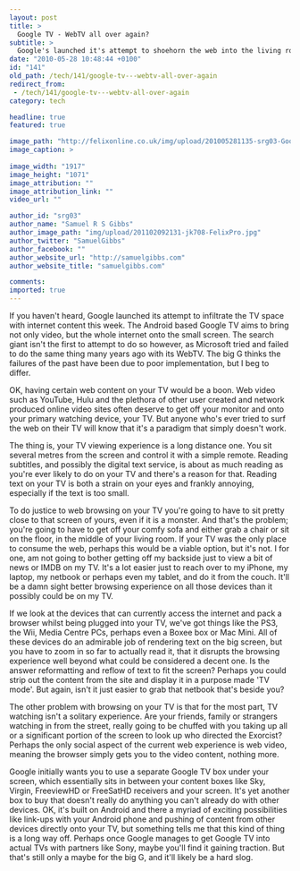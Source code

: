 ```yaml
---
layout: post
title: >
  Google TV - WebTV all over again?
subtitle: >
  Google's launched it's attempt to shoehorn the web into the living room, but will it succeed?
date: "2010-05-28 10:48:44 +0100"
id: "141"
old_path: /tech/141/google-tv---webtv-all-over-again
redirect_from:
 - /tech/141/google-tv---webtv-all-over-again
category: tech

headline: true
featured: true

image_path: "http://felixonline.co.uk/img/upload/201005281135-srg03-GoogleTV.jpg"
image_caption: >
  
image_width: "1917"
image_height: "1071"
image_attribution: ""
image_attribution_link: ""
video_url: ""

author_id: "srg03"
author_name: "Samuel R S Gibbs"
author_image_path: "img/upload/201102092131-jk708-FelixPro.jpg"
author_twitter: "SamuelGibbs"
author_facebook: ""
author_website_url: "http://samuelgibbs.com"
author_website_title: "samuelgibbs.com"

comments:
imported: true
---
```


If you haven't heard, Google launched its attempt to infiltrate the TV space with internet content this week. The Android based Google TV aims to bring not only video, but the whole internet onto the small screen. The search giant isn't the first to attempt to do so however, as Microsoft tried and failed to do the same thing many years ago with its WebTV. The big G thinks the failures of the past have been due to poor implementation, but I beg to differ.

OK, having certain web content on your TV would be a boon. Web video such as YouTube, Hulu and the plethora of other user created and network produced online video sites often deserve to get off your monitor and onto your primary watching device, your TV. But anyone who's ever tried to surf the web on their TV will know that it's a paradigm that simply doesn't work.

The thing is, your TV viewing experience is a long distance one. You sit several metres from the screen and control it with a simple remote. Reading subtitles, and possibly the digital text service, is about as much reading as you're ever likely to do on your TV and there's a reason for that. Reading text on your TV is both a strain on your eyes and frankly annoying, especially if the text is too small.

To do justice to web browsing on your TV you're going to have to sit pretty close to that screen of yours, even if it is a monster. And that's the problem; you're going to have to get off your comfy sofa and either grab a chair or sit on the floor, in the middle of your living room. If your TV was the only place to consume the web, perhaps this would be a viable option, but it's not. I for one, am not going to bother getting off my backside just to view a bit of news or IMDB on my TV. It's a lot easier just to reach over to my iPhone, my laptop, my netbook or perhaps even my tablet, and do it from the couch. It'll be a damn sight better browsing experience on all those devices than it possibly could be on my TV.

If we look at the devices that can currently access the internet and pack a browser whilst being plugged into your TV, we've got things like the PS3, the Wii, Media Centre PCs, perhaps even a Boxee box or Mac Mini. All of these devices do an admirable job of rendering text on the big screen, but you have to zoom in so far to actually read it, that it disrupts the browsing experience well beyond what could be considered a decent one. Is the answer reformatting and reflow of text to fit the screen? Perhaps you could strip out the content from the site and display it in a purpose made 'TV mode'. But again, isn't it just easier to grab that netbook that's beside you?

The other problem with browsing on your TV is that for the most part, TV watching isn't a solitary experience. Are your friends, family or strangers watching in from the street, really going to be chuffed with you taking up all or a significant portion of the screen to look up who directed the Exorcist? Perhaps the only social aspect of the current web experience is web video, meaning the browser simply gets you to the video content, nothing more.

Google initially wants you to use a separate Google TV box under your screen, which essentially sits in between your content boxes like Sky, Virgin, FreeviewHD or FreeSatHD receivers and your screen. It's yet another box to buy that doesn't really do anything you can't already do with other devices. OK, it's built on Android and there a myriad of exciting possibilities like link-ups with your Android phone and pushing of content from other devices directly onto your TV, but something tells me that this kind of thing is a long way off. Perhaps once Google manages to get Google TV into actual TVs with partners like Sony, maybe you'll find it gaining traction. But that's still only a maybe for the big G, and it'll likely be a hard slog.
